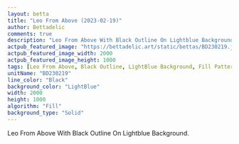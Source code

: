```yaml
---
layout: betta
title: "Leo From Above (2023-02-19)"
author: Bettadelic
comments: true
description: "Leo From Above With Black Outline On Lightblue Background."
actpub_featured_image: "https://bettadelic.art/static/bettas/BD230219.jpg"
actpub_featured_image_width: 2000
actpub_featured_image_height: 1000
tags: [Leo From Above, Black Outline, LightBlue Background, Fill Pattern, February 2023, Solid Background Pattern]
unitName: "BD230219"
line_color: "Black"
background_color: "LightBlue"
width: 2000
height: 1000
algorithm: "Fill"
background_type: "Solid"
---
```


Leo From Above With Black Outline On Lightblue Background.
